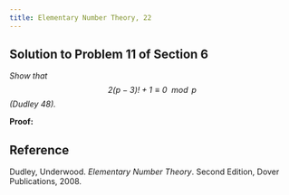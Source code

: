 ```yaml
---
title: Elementary Number Theory, 22
---
```


## Solution to Problem 11 of Section 6

*Show that $$2(p-3)! + 1 \equiv 0 \mod p$$ (Dudley 48).*

**Proof:**

## Reference

Dudley, Underwood. *Elementary Number Theory*. Second Edition, Dover Publications, 2008.
